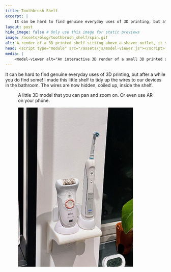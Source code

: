 ```yaml
---
title: Toothbrush Shelf
excerpt: |
    It can be hard to find genuine everyday uses of 3D printing, but after a while you do find some.
layout: post
hide_image: false # Only use this image for static previews
image: /assets/blog/toothbrush_shelf/spin.gif
alt: A render of a 3D printed shelf sitting above a shaver outlet, it spins slowly. 
head: <script type="module" src="/assets/js/model-viewer.js"></script>
media: |
    <model-viewer alt="An interactive 3D render of a small 3D printed shelf to hold a toothbrush near the bathroom shaver socket without the cables being messy" src="/assets/blog/toothbrush_shelf/model/toothbrush_shelf.glb" ar poster="/assets/blog/toothbrush_shelf/model/toothbrush_shelf.webp" camera-controls shadow-intensity="1.38" shadow-softness="2" exposure="0.8" auto-rotate camera-orbit="-35deg 78.72deg 411.2m" field-of-view="30deg" interaction-prompt="none" ar-placement="wall"></model-viewer>
---
```


It can be hard to find genuine everyday uses of 3D printing, but after a while you do find some! I made this little shelf to tidy up the wires to our devices in the bathroom. The wires are now hidden, coiled up, inside the shelf.

<figure>
<model-viewer alt="An interactive 3D render of a small 3D printed shelf to hold a toothbrush near the bathroom shaver socket without the cables being messy" src="/assets/blog/toothbrush_shelf/model/toothbrush_shelf.glb" ar poster="/assets/blog/toothbrush_shelf/model/toothbrush_shelf.webp" camera-controls shadow-intensity="1.38" shadow-softness="2" exposure="0.8" auto-rotate camera-orbit="-35deg 78.72deg 411.2m" field-of-view="30deg" interaction-prompt="none" ar-placement="wall"> </model-viewer>
<figcaption>
A little 3D model that you can pan and zoom on. Or even use AR on your phone.
</figcaption>
</figure>


<figure>
<img style="height:500px;" src="/assets/blog/toothbrush_shelf/crop.jpeg"/>
<figcaption>
</figcaption>
</figure>


